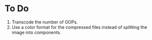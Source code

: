 # To Do

1. Transcode the number of GOPs.
2. Use a color format for the compressed files instead of splitting
   the image into components.
